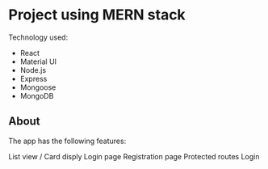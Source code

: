 # Project using MERN stack

Technology used: 
  
  - React
  - Material UI
  - Node.js
  - Express
  - Mongoose
  - MongoDB

## About

The app has the following features:

  List view / Card disply
  Login page
  Registration page
  Protected routes
  Login

